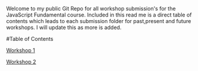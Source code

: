 Welcome to my public Git Repo for all workshop submission's for the JavaScript Fundamental course. Included in this read me is a direct table of contents which leads to each submission folder for past,present and future workshops. I will update this as more is added.

#Table of Contents

[Workshop 1](WS1-JavaScript)

[Workshop 2](WS2-JavaScript)